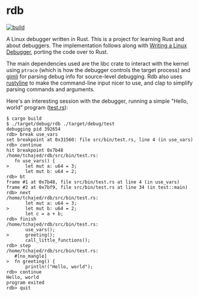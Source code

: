 # rdb

[![build](https://github.com/tchajed/rdb/actions/workflows/build.yaml/badge.svg)](https://github.com/tchajed/rdb/actions/workflows/build.yaml)

A Linux debugger written in Rust. This is a project for learning Rust and about
debuggers. The implementation follows along with [Writing a Linux
Debugger](https://blog.tartanllama.xyz/writing-a-linux-debugger-setup/), porting the code over to Rust.

The main dependencies used are the libc crate to interact with the kernel using
`ptrace` (which is how the debugger controls the target process) and
[gimli](https://crates.io/crates/gimli) for parsing debug info for source-level
debugging. Rdb also uses [rustyline](https://crates.io/crates/rustyline/) to
make the command-line input nicer to use, and clap to simplify parsing commands
and arguments.

Here's an interesting session with the debugger, running a simple "Hello, world"
program ([test.rs](src/bin/test.rs)):

```
$ cargo build
$ ./target/debug/rdb ./target/debug/test
debugging pid 392654
rdb> break use_vars
set breakpoint at 0x31560: file src/bin/test.rs, line 4 (in use_vars)
rdb> continue
hit breakpoint 0x7b48
/home/tchajed/rdb/src/bin/test.rs:
   fn use_vars() {
>      let mut a: u64 = 3;
       let mut b: u64 = 2;
rdb> bt
frame #1 at 0x7b48, file src/bin/test.rs at line 4 (in use_vars)
frame #2 at 0x7bf9, file src/bin/test.rs at line 34 (in test::main)
rdb> next
/home/tchajed/rdb/src/bin/test.rs:
       let mut a: u64 = 3;
>      let mut b: u64 = 2;
       let c = a + b;
rdb> finish
/home/tchajed/rdb/src/bin/test.rs:
       use_vars();
>      greeting();
       call_little_functions();
rdb> step
/home/tchajed/rdb/src/bin/test.rs:
   #[no_mangle]
>  fn greeting() {
       println!("Hello, world");
rdb> continue
Hello, world
program exited
rdb> quit
```
